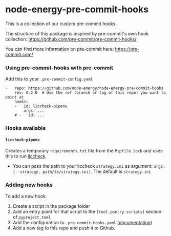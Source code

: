 node-energy-pre-commit-hooks
============================

This is a collection of our custom pre-commit hooks.

The structure of this package is inspired by pre-commit's own hook collection: https://github.com/pre-commit/pre-commit-hooks/

You can find more information on pre-commit here: https://pre-commit.com/


### Using pre-commit-hooks with pre-commit

Add this to your `.pre-commit-config.yaml`

    -   repo: https://github.com/node-energy/node-energy-pre-commit-hooks
        rev: 0.2.0  # Use the ref (branch or tag of this repo) you want to point at
        hooks:
        -   id: liccheck-pipenv
            args: ...
        # -   id: ...


### Hooks available

#### `liccheck-pipenv`

Creates a temporary `requirements.txt` file from the `Pipfile.lock` 
and uses this to run [liccheck](https://pypi.org/project/liccheck/).

  - You can pass the path to your liccheck `strategy.ini` as argument: `args: [--strategy, path/to/strategy.ini]`.
    The default is `strategy.ini`


### Adding new hooks

To add a new hook:
1. Create a script in the package folder
1. Add an entry point for that script to the `[tool.poetry.scripts]` section of `pyproject.toml`
1. Add the configuration to `.pre-commit-hooks.yaml` ([documentation](https://pre-commit.com/#new-hooks))
1. Add a new tag to this repo and push it to Github.
